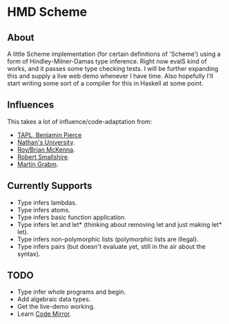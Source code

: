 HMD Scheme
==========

About
-----
A little Scheme implementation (for certain definitions of 'Scheme') using
a form of Hindley-Milner-Damas type inference. Right now evalS kind of works,
and it passes some type checking tests. I will be further expanding this and supply
a live web demo whenever I have time. Also hopefully I'll start writing some sort
of a compiler for this in Haskell at some point.

Influences
----------
This takes a lot of influence/code-adaptation from:

* [TAPL, Benjamin Pierce](http://www.cis.upenn.edu/~bcpierce/tapl/)
* [Nathan's University](http://nathansuniversity.com/).
* [Roy/Brian McKenna](http://roy.brianmckenna.org/).
* [Robert Smallshire](http://www.smallshire.org.uk/).
* [Martin Grabm](https://github.com/wh5a/Algorithm-W-Step-By-Step).

Currently Supports
--------------
* Type infers lambdas.
* Type infers atoms.
* Type infers basic function application.
* Type infers let and let* (thinking about removing let and just making let* let).
* Type infers non-polymorphic lists (polymorphic lists are illegal).
* Type infers pairs (but doesn't evaluate yet, still in the air about the syntax).

TODO
----
* Type infer whole programs and begin.
* Add algebraic data types.
* Get the live-demo working.
* Learn [Code Mirror](www.codemirror.net).
